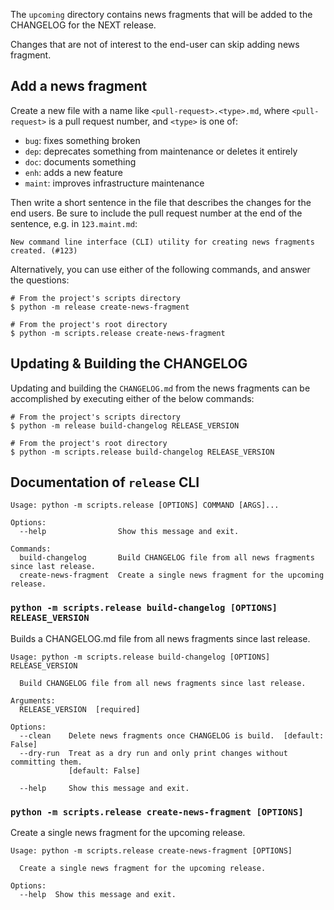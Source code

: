 The `upcoming` directory contains news fragments that will be added to the
CHANGELOG for the NEXT release.

Changes that are not of interest to the end-user can skip adding news fragment.

Add a news fragment
-------------------
Create a new file with a name like `<pull-request>.<type>.md`, where
`<pull-request>` is a pull request number, and `<type>` is one of:

- `bug`: fixes something broken
- `dep`: deprecates something from maintenance or deletes it entirely
- `doc`: documents something
- `enh`: adds a new feature
- `maint`: improves infrastructure maintenance

Then write a short sentence in the file that describes the changes for the
end users. Be sure to include the pull request number at the end of the sentence,
e.g. in `123.maint.md`:

```
New command line interface (CLI) utility for creating news fragments created. (#123)
```

Alternatively, you can use either of the following commands, and answer the questions:

```
# From the project's scripts directory
$ python -m release create-news-fragment

# From the project's root directory
$ python -m scripts.release create-news-fragment
````

Updating & Building the CHANGELOG
---------------------------------
Updating and building the `CHANGELOG.md` from the news fragments can be
accomplished by executing either of the below commands:

```
# From the project's scripts directory
$ python -m release build-changelog RELEASE_VERSION

# From the project's root directory
$ python -m scripts.release build-changelog RELEASE_VERSION
```

Documentation of `release` CLI
------------------------------
```
Usage: python -m scripts.release [OPTIONS] COMMAND [ARGS]...

Options:
  --help                Show this message and exit.

Commands:
  build-changelog       Build CHANGELOG file from all news fragments since last release.
  create-news-fragment  Create a single news fragment for the upcoming release.
```

### `python -m scripts.release build-changelog [OPTIONS] RELEASE_VERSION`

Builds a CHANGELOG.md file from all news fragments since last release.

```
Usage: python -m scripts.release build-changelog [OPTIONS] RELEASE_VERSION

  Build CHANGELOG file from all news fragments since last release.

Arguments:
  RELEASE_VERSION  [required]

Options:
  --clean    Delete news fragments once CHANGELOG is build.  [default: False]
  --dry-run  Treat as a dry run and only print changes without committing them.
             [default: False]

  --help     Show this message and exit.
```

### `python -m scripts.release create-news-fragment [OPTIONS]`

Create a single news fragment for the upcoming release.

```
Usage: python -m scripts.release create-news-fragment [OPTIONS]

  Create a single news fragment for the upcoming release.

Options:
  --help  Show this message and exit.
```
